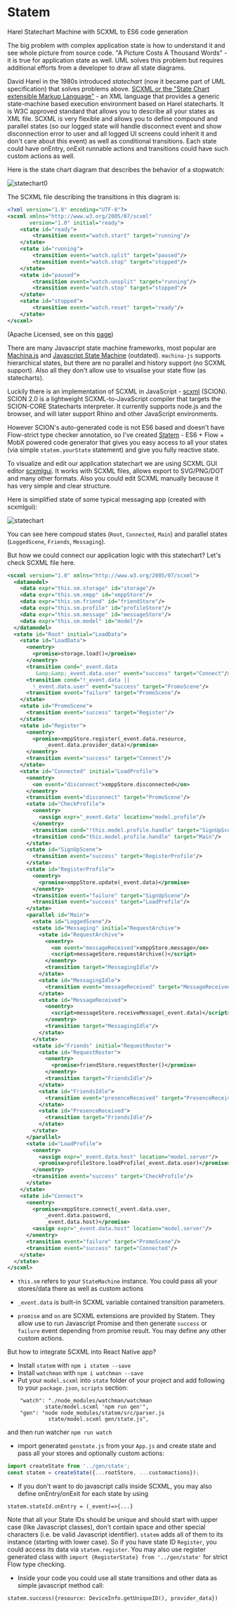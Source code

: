 # Statem
Harel Statechart Machine with SCXML to ES6 code generation

The big problem with complex application state is how to understand it and see whole picture from source code.
"A Picture Costs A Thousand Words" - it is true for application state as well. UML solves this problem but requires additional
efforts from a developer to draw all state diagrams.

David Harel in the 1980s introduced *statechart* (now it became part of UML specification) that solves problems above. [SCXML or the "State Chart extensible Markup Language"](http://www.w3.org/TR/scxml/) - an XML language that provides a generic state-machine based execution environment based on Harel statecharts. It is W3C approved standard that allows you to describe all your states as XML file. SCXML is very flexible and allows you to define compound and parallel states (so our logged state will handle disconnect event and show disconnection error to user and all logged UI screens could inherit it and don't care about this event) as well as conditional transitions. Each state could have onEntry, onExit runnable actions and transitions could have such custom actions as well.

Here is the state chart diagram that describes the behavior of a stopwatch:

![statechart0](https://cloud.githubusercontent.com/assets/1321329/16263277/bfb65bb8-3873-11e6-8aa2-7c541e29c2fb.png)

The SCXML file describing the transitions in this diagram is:

```xml
<?xml version="1.0" encoding="UTF-8"?>
<scxml xmlns="http://www.w3.org/2005/07/scxml"
       version="1.0" initial="ready">
    <state id="ready">
        <transition event="watch.start" target="running"/>
    </state>
    <state id="running">
        <transition event="watch.split" target="paused"/>
        <transition event="watch.stop" target="stopped"/>
    </state>
    <state id="paused">
        <transition event="watch.unsplit" target="running"/>
        <transition event="watch.stop" target="stopped"/>
    </state>
    <state id="stopped">
        <transition event="watch.reset" target="ready"/>
    </state>
</scxml>
```
(Apache Licensed, see on this [page](http://commons.apache.org/proper/commons-scxml/usecases/scxml-stopwatch.html))

There are many Javascript state machine frameworks, most popular are [Machina.js](http://machina-js.org) and [Javascript State Machine](http://codeincomplete.com/posts/2014/3/15/javascript_state_machine_v2_3_0/) (outdated). `machina-js` supports hierarchical states, but there are no parallel and history support (no SCXML support). Also all they don't allow use to visualise your state flow (as statecharts).

Luckily there is an implementation of SCXML in JavaScript - [scxml](https://www.npmjs.com/package/scxml) (SCION). SCION 2.0 is a lightweight SCXML-to-JavaScript compiler that targets the SCION-CORE Statecharts interpreter. It currently supports node.js and the browser, and will later support Rhino and other JavaScript environments.

However SCION's auto-generated code is not ES6 based and doesn't have Flow-strict type checker annotation, so I've created [Statem](https://github.com/aksonov/statem) - ES6 + Flow + MobX powered code generator that gives you easy access to all your states (via simple `statem.yourState` statement) and give you fully reactive state.

To visualize and edit our application statechart we are using SCXML GUI editor [scxmlgui](https://github.com/fmorbini/scxmlgui). It works with SCXML files, allows export to SVG/PNG/DOT and many other formats. Also you could edit SCXML manually because it has very simple and clear structure.

Here is simplified state of some typical messaging app (created with scxmlgui):

![statechart](https://cloud.githubusercontent.com/assets/1321329/16266129/8fc53810-3883-11e6-8f65-66d14fc3b19a.png)

You can see here compoud states (`Root`, `Connected`, `Main`) and parallel states (`LoggedScene`, `Friends`, `Messaging`).

But how we could connect our application logic with this statechart?
Let's check SCXML file here.

```xml
<scxml version="1.0" xmlns="http://www.w3.org/2005/07/scxml">
  <datamodel>
    <data expr="this.sm.storage" id="storage"/>
    <data expr="this.sm.xmpp" id="xmppStore"/>
    <data expr="this.sm.friend" id="friendStore"/>
    <data expr="this.sm.profile" id="profileStore"/>
    <data expr="this.sm.message" id="messageStore"/>
    <data expr="this.sm.model" id="model"/>
  </datamodel>
  <state id="Root" initial="LoadData">
    <state id="LoadData">
      <onentry>
        <promise>storage.load()</promise>
      </onentry>
      <transition cond="_event.data
         &amp;&amp;_event.data.user" event="success" target="Connect"/>
      <transition cond="!_event.data ||
        !_event.data.user" event="success" target="PromoScene"/>
      <transition event="failure" target="PromoScene"/>
    </state>
    <state id="PromoScene">
      <transition event="success" target="Register"/>
    </state>
    <state id="Register">
      <onentry>
        <promise>xmppStore.register(_event.data.resource,
            _event.data.provider_data)</promise>
      </onentry>
      <transition event="success" target="Connect"/>
    </state>
    <state id="Connected" initial="LoadProfile">
      <onentry>
        <on event="disconnect">xmppStore.disconnected</on>
      </onentry>
      <transition event="disconnect" target="PromoScene"/>
      <state id="CheckProfile">
        <onentry>
          <assign expr="_event.data" location="model.profile"/>
        </onentry>
        <transition cond="!this.model.profile.handle" target="SignUpScene"/>
        <transition cond="this.model.profile.handle" target="Main"/>
      </state>
      <state id="SignUpScene">
        <transition event="success" target="RegisterProfile"/>
      </state>
      <state id="RegisterProfile">
        <onentry>
          <promise>xmppStore.update(_event.data)</promise>
        </onentry>
        <transition event="failure" target="SignUpScene"/>
        <transition event="success" target="LoadProfile"/>
      </state>
      <parallel id="Main">
        <state id="LoggedScene"/>
        <state id="Messaging" initial="RequestArchive">
          <state id="RequestArchive">
            <onentry>
              <on event="messageReceived">xmppStore.message</on>
              <script>messageStore.requestArchive()</script>
            </onentry>
            <transition target="MessagingIdle"/>
          </state>
          <state id="MessagingIdle">
            <transition event="messageReceived" target="MessageReceived"/>
          </state>
          <state id="MessageReceived">
            <onentry>
              <script>messageStore.receiveMessage(_event.data)</script>
            </onentry>
            <transition target="MessagingIdle"/>
          </state>
        </state>
        <state id="Friends" initial="RequestRoster">
          <state id="RequestRoster">
            <onentry>
              <promise>friendStore.requestRoster()</promise>
            </onentry>
            <transition target="FriendsIdle"/>
          </state>
          <state id="FriendsIdle">
            <transition event="presenceReceived" target="PresenceReceived"/>
          </state>
          <state id="PresenceReceived">
            <transition target="FriendsIdle"/>
          </state>
        </state>
      </parallel>
      <state id="LoadProfile">
        <onentry>
          <assign expr="_event.data.host" location="model.server"/>
          <promise>profileStore.loadProfile(_event.data.user)</promise>
        </onentry>
        <transition event="success" target="CheckProfile"/>
      </state>
    </state>
    <state id="Connect">
      <onentry>
        <promise>xmppStore.connect(_event.data.user,
            _event.data.password,
            _event.data.host)</promise>
        <assign expr="_event.data.host" location="model.server"/>
      </onentry>
      <transition event="failure" target="PromoScene"/>
      <transition event="success" target="Connected"/>
    </state>
  </state>
</scxml>
```
* `this.sm` refers to your `StateMachine` instance. You could pass all your stores/data there as well as custom actions

* `_event.data` is built-in SCXML variable contained transition parameters.

* `promise` and `on` are SCXML extensions are provided by Statem. They allow use to run Javascript Promise and then generate `success` or `failure` event depending from promise result. You may define any other custom actions.

But how to integrate SCXML into React Native app?

* Install `statem` with `npm i statem --save`
* Install `watchman` with `npm i watchman --save`
* Put your `model.scxml` into `state` folder of your project and add following to your `package.json`, `scripts` section:

```
    "watch": "./node_modules/watchman/watchman
    		state/model.scxml 'npm run gen'",
    "gen": "node node_modules/statem/src/parser.js
    		 state/model.scxml gen/state.js",
```
and then run watcher `npm run watch`

* import generated `genstate.js` from your `App.js` and create state and pass all your stores and optionally custom actions:

```javascript
import createState from '../gen/state';
const statem = createState({...rootStore, ...customactions});

```

* If you don't want to do javascript calls inside SCXML, you may also define onEntry/onExit for each state by using

```
statem.stateId.onEntry = (_event)=>{...}
```

Note that all your State IDs should be unique and should start with upper case (like Javascript classes), don't contain space and other special characters (i.e. be valid Javascript identifier). `statem` adds all of them to its instance (starting with lower case). So if you have state ID `Register`, you could access its data via `statem.register`. You may also use register generated class with `import {RegisterState} from '../gen/state'` for strict Flow type checking.

* Inside your code you could use all state transitions and other data as simple javascript method call:

```
statem.success({resource: DeviceInfo.getUniqueID(), provider_data})
```



